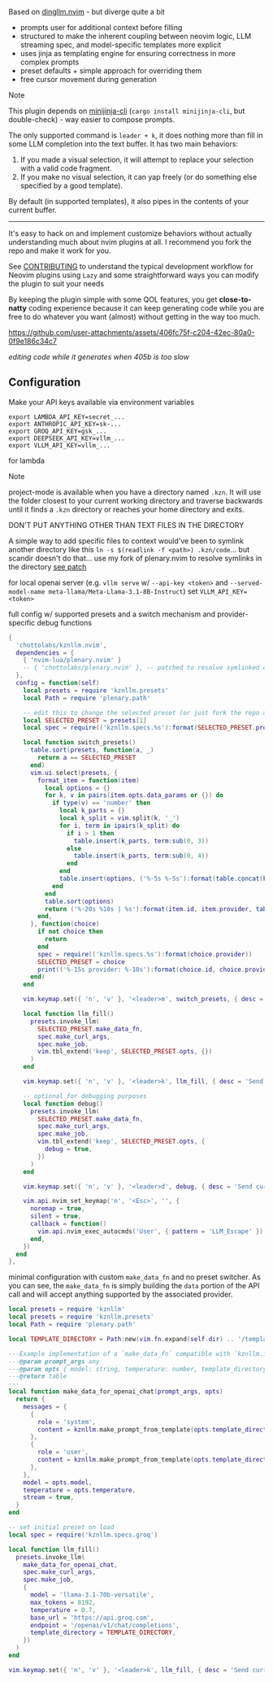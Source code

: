 Based on [dingllm.nvim](https://github.com/yacineMTB/dingllm.nvim) - but diverge quite a bit

- prompts user for additional context before filling
- structured to make the inherent coupling between neovim logic, LLM streaming spec, and model-specific templates more explicit
- uses jinja as templating engine for ensuring correctness in more complex prompts
- preset defaults + simple approach for overriding them
- free cursor movement during generation

> [!NOTE]
> This plugin depends on [minijinja-cli](https://github.com/mitsuhiko/minijinja) (`cargo install minijinja-cli`, but double-check) - way easier to compose prompts.

The only supported command is `leader + k`, it does nothing more than fill in some LLM completion into the text buffer. It has two main behaviors:
1. If you made a visual selection, it will attempt to replace your selection with a valid code fragment. 
2. If you make no visual selection, it can yap freely (or do something else specified by a good template).

By default (in supported templates), it also pipes in the contents of your current buffer.

---

It's easy to hack on and implement customize behaviors without actually understanding much about nvim plugins at all. I recommend you fork the repo and make it work for you.

See [CONTRIBUTING](CONTRIBUTING.md) to understand the typical development workflow for Neovim plugins using `Lazy` and some straightforward ways you can modify the plugin to suit your needs

By keeping the plugin simple with some QOL features, you get **close-to-natty** coding experience because it can keep generating code while you are free to do whatever you want (almost) without getting in the way too much.

https://github.com/user-attachments/assets/406fc75f-c204-42ec-80a0-0f9e186c34c7

_editing code while it generates when 405b is too slow_

## Configuration

Make your API keys available via environment variables
```
export LAMBDA_API_KEY=secret_...
export ANTHROPIC_API_KEY=sk-...
export GROQ_API_KEY=gsk_...
export DEEPSEEK_API_KEY=vllm_...
export VLLM_API_KEY=vllm_...
```

for lambda

> [!NOTE]
> project-mode is available when you have a directory named `.kzn`. It will
> use the folder closest to your current working directory and traverse backwards
> until it finds a `.kzn` directory or reaches your home directory and exits.
> 
> DON'T PUT ANYTHING OTHER THAN TEXT FILES IN THE DIRECTORY
> 
> A simple way to add specific files to context would've been to symlink another directory
> like this `ln -s $(readlink -f <path>) .kzn/code`... but scandir doesn't do
> that... use my fork of plenary.nvim to resolve symlinks in the directory [see patch](https://github.com/chottolabs/plenary.nvim/commit/7b0bf11bd3c286d6a45d8f5270369626b2ec6505)

for local openai server (e.g. `vllm serve` w/ `--api-key <token>` and `--served-model-name meta-llama/Meta-Llama-3.1-8B-Instruct`) set `VLLM_API_KEY=<token>`

full config w/ supported presets and a switch mechanism and provider-specific debug functions

```lua
{
  'chottolabs/kznllm.nvim',
  dependencies = {
    { 'nvim-lua/plenary.nvim' }
    -- { 'chottolabs/plenary.nvim' }, -- patched to resolve symlinked directories
  },
  config = function(self)
    local presets = require 'kznllm.presets'
    local Path = require 'plenary.path'

    -- edit this to change the selected preset (or just fork the repo and add your own)
    local SELECTED_PRESET = presets[1]
    local spec = require(('kznllm.specs.%s'):format(SELECTED_PRESET.provider))

    local function switch_presets()
      table.sort(presets, function(a, _)
        return a == SELECTED_PRESET
      end)
      vim.ui.select(presets, {
        format_item = function(item)
          local options = {}
          for k, v in pairs(item.opts.data_params or {}) do
            if type(v) == 'number' then
              local k_parts = {}
              local k_split = vim.split(k, '_')
              for i, term in ipairs(k_split) do
                if i > 1 then
                  table.insert(k_parts, term:sub(0, 3))
                else
                  table.insert(k_parts, term:sub(0, 4))
                end
              end
              table.insert(options, ('%-5s %-5s'):format(table.concat(k_parts, '_'), v))
            end
          end
          table.sort(options)
          return ('%-20s %10s | %s'):format(item.id, item.provider, table.concat(options, ' '))
        end,
      }, function(choice)
        if not choice then
          return
        end
        spec = require(('kznllm.specs.%s'):format(choice.provider))
        SELECTED_PRESET = choice
        print(('%-15s provider: %-10s'):format(choice.id, choice.provider))
      end)
    end

    vim.keymap.set({ 'n', 'v' }, '<leader>m', switch_presets, { desc = 'switch between presets' })

    local function llm_fill()
      presets.invoke_llm(
        SELECTED_PRESET.make_data_fn,
        spec.make_curl_args,
        spec.make_job,
        vim.tbl_extend('keep', SELECTED_PRESET.opts, {})
      )
    end

    vim.keymap.set({ 'n', 'v' }, '<leader>k', llm_fill, { desc = 'Send current selection to LLM llm_fill' })

    -- optional for debugging purposes
    local function debug()
      presets.invoke_llm(
        SELECTED_PRESET.make_data_fn,
        spec.make_curl_args,
        spec.make_job,
        vim.tbl_extend('keep', SELECTED_PRESET.opts, {
          debug = true,
        })
      )
    end

    vim.keymap.set({ 'n', 'v' }, '<leader>d', debug, { desc = 'Send current selection to LLM debug' })

    vim.api.nvim_set_keymap('n', '<Esc>', '', {
      noremap = true,
      silent = true,
      callback = function()
        vim.api.nvim_exec_autocmds('User', { pattern = 'LLM_Escape' })
      end,
    })
  end
},
```

minimal configuration with custom `make_data_fn` and no preset switcher. As you can see, the `make_data_fn` is simply building the `data` portion of the API call and will accept anything supported by the associated provider.

```lua
local presets = require 'kznllm'
local presets = require 'kznllm.presets'
local Path = require 'plenary.path'

local TEMPLATE_DIRECTORY = Path:new(vim.fn.expand(self.dir) .. '/templates')

---Example implementation of a `make_data_fn` compatible with `kznllm.invoke_llm` for groq spec
---@param prompt_args any
---@param opts { model: string, temperature: number, template_directory: Path, debug: boolean }
---@return table
---
local function make_data_for_openai_chat(prompt_args, opts)
  return {
    messages = {
      {
        role = 'system',
        content = kznllm.make_prompt_from_template(opts.template_directory / 'nous_research/fill_mode_system_prompt.xml.jinja', prompt_args),
      },
      {
        role = 'user',
        content = kznllm.make_prompt_from_template(opts.template_directory / 'nous_research/fill_mode_user_prompt.xml.jinja', prompt_args),
      },
    },
    model = opts.model,
    temperature = opts.temperature,
    stream = true,
  }
end

-- set initial preset on load
local spec = require('kznllm.specs.groq')

local function llm_fill()
  presets.invoke_llm(
    make_data_for_openai_chat,
    spec.make_curl_args,
    spec.make_job,
    {
      model = 'llama-3.1-70b-versatile',
      max_tokens = 8192,
      temperature = 0.7,
      base_url = 'https://api.groq.com',
      endpoint = '/openai/v1/chat/completions',
      template_directory = TEMPLATE_DIRECTORY,
    })
  )
end

vim.keymap.set({ 'n', 'v' }, '<leader>k', llm_fill, { desc = 'Send current selection to LLM llm_fill' })
```
